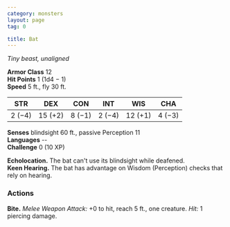 ```yaml
---
category: monsters
layout: page
tag: 0

title: Bat 
---
```

_Tiny beast, unaligned_

**Armor Class** 12    
**Hit Points** 1 (1d4 − 1)    
**Speed** 5 ft., fly 30 ft. 

| STR     | DEX     | CON     | INT     | WIS     | CHA     |
|---------|---------|---------|---------|---------|---------|
| 2 (−4)  | 15 (+2) | 8 (−1)  | 2 (−4)  | 12 (+1) | 4 (−3)  |    

**Senses** blindsight 60 ft., passive Perception 11    
**Languages** --    
**Challenge** 0 (10 XP) 

**Echolocation.** The bat can't use its blindsight while deafened.    
**Keen Hearing.** The bat has advantage on Wisdom (Perception) checks that rely on hearing. 

### Actions    
**Bite.** _Melee Weapon Attack:_ +0 to hit, reach 5 ft., one creature. _Hit:_ 1 piercing damage.